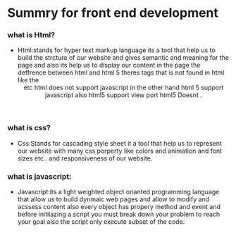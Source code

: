 # Summry for front end development
### what is Html?
- Html:stands for hyper text markup language its a tool that help us to build the strcture of our website
and gives semantic and meaning for the page and also its help us to display our content in the page the
deffrence between html and html 5 theres tags  that is not found in html like the <nav><header><footer> etc
html does not support javascript in the other hand html 5 support javascript also html5 support view port html5 Doesnt .
### what is css?
- Css:Stands for cascading style sheet it a tool that help us to represent our website with many css porperty
like colors and animation and font sizes etc.. and responsiveness of our website.
### what is javascript:
- Javascript:its a light weighted object orianted programming language that allow us to build dynmaic web pages
and allow to modify and acssess content also  every object
has propery method and event and before initilazing a script you must break down your problem to reach your goal also the script only execute subset of the code.
